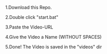 1.Download this Repo.

2.Double click "start.bat"

3.Paste the Video-URL

4.Give the Video a Name (WITHOUT SPACES)

5.Done! The Video is saved in the "videos" dir
